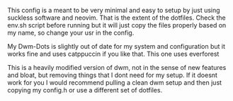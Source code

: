 This config is a meant to be very minimal and easy to setup by just using suckless software and neovim. That is the extent of the dotfiles. Check the env.sh script before running but it will just copy the files properly based on my name, so change your usr in the config.

My Dwm-Dots is slightly out of date for my system and configuration but it works fine and uses catppuccin if you like that. This one uses everforest

This is a heavily modified version of dwm, not in the sense of new features and bloat, but removing things that I dont need for my setup. If it doesnt work for you I would recommend pulling a clean dwm setup and then just copying my config.h or use a different set of dotfiles.
